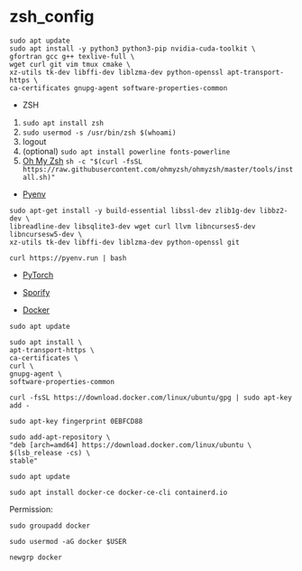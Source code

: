 # zsh_config

```
sudo apt update
sudo apt install -y python3 python3-pip nvidia-cuda-toolkit \
gfortran gcc g++ texlive-full \ 
wget curl git vim tmux cmake \
xz-utils tk-dev libffi-dev liblzma-dev python-openssl apt-transport-https \
ca-certificates gnupg-agent software-properties-common
```

* ZSH
1. `sudo apt install zsh`
2. `sudo usermod -s /usr/bin/zsh $(whoami)`
3. logout
4. (optional) `sudo apt install powerline fonts-powerline`
5. [Oh My Zsh](https://github.com/ohmyzsh/ohmyzsh) `sh -c "$(curl -fsSL https://raw.githubusercontent.com/ohmyzsh/ohmyzsh/master/tools/install.sh)"`


* [Pyenv](https://github.com/pyenv/pyenv-installer)
```
sudo apt-get install -y build-essential libssl-dev zlib1g-dev libbz2-dev \
libreadline-dev libsqlite3-dev wget curl llvm libncurses5-dev libncursesw5-dev \
xz-utils tk-dev libffi-dev liblzma-dev python-openssl git

curl https://pyenv.run | bash
```

* [PyTorch](https://pytorch.org/get-started/locally/)

* [Sporify](https://www.spotify.com/ru-ru/download/linux/)

* [Docker](https://docs.docker.com/engine/install/ubuntu/)
```
sudo apt update

sudo apt install \
apt-transport-https \
ca-certificates \
curl \
gnupg-agent \
software-properties-common

curl -fsSL https://download.docker.com/linux/ubuntu/gpg | sudo apt-key add -

sudo apt-key fingerprint 0EBFCD88

sudo add-apt-repository \
"deb [arch=amd64] https://download.docker.com/linux/ubuntu \
$(lsb_release -cs) \
stable"

sudo apt update

sudo apt install docker-ce docker-ce-cli containerd.io
```

Permission:
```
sudo groupadd docker

sudo usermod -aG docker $USER

newgrp docker
```

